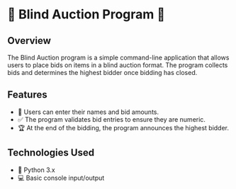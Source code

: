 # 🎉 Blind Auction Program 🎉

## Overview
The Blind Auction program is a simple command-line application that allows users to place bids on items in a blind auction format. The program collects bids and determines the highest bidder once bidding has closed.

## Features
- 📝 Users can enter their names and bid amounts.
- ✅ The program validates bid entries to ensure they are numeric.
- 🏆 At the end of the bidding, the program announces the highest bidder.

## Technologies Used
- 🐍 Python 3.x
- 💻 Basic console input/output
